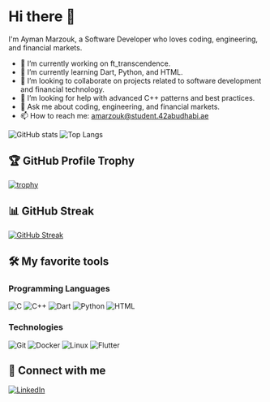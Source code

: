 # Hi there 👋

I'm Ayman Marzouk, a Software Developer who loves coding, engineering, and financial markets.

- 🔭 I’m currently working on ft_transcendence.
- 🌱 I’m currently learning Dart, Python, and HTML.
- 👯 I’m looking to collaborate on projects related to software development and financial technology.
- 🤔 I’m looking for help with advanced C++ patterns and best practices.
- 💬 Ask me about coding, engineering, and financial markets.
- 📫 How to reach me: amarzouk@student.42abudhabi.ae

![GitHub stats](https://github-readme-stats.vercel.app/api?username=ay140&show_icons=true&theme=radical)
![Top Langs](https://github-readme-stats.vercel.app/api/top-langs/?username=ay140&layout=compact&theme=radical)

## 🏆 GitHub Profile Trophy

[![trophy](https://github-profile-trophy.vercel.app/?username=ay140&theme=radical)](https://github.com/ryo-ma/github-profile-trophy)

## 📊 GitHub Streak

[![GitHub Streak](https://streak-stats.demolab.com/?user=ay140&theme=radical)](https://git.io/streak-stats)

## 🛠️ My favorite tools

### Programming Languages

![C](https://img.shields.io/badge/C-A8B9CC?style=for-the-badge&logo=c&logoColor=white)
![C++](https://img.shields.io/badge/C++-00599C?style=for-the-badge&logo=cplusplus&logoColor=white)
![Dart](https://img.shields.io/badge/Dart-0175C2?style=for-the-badge&logo=dart&logoColor=white)
![Python](https://img.shields.io/badge/Python-3776AB?style=for-the-badge&logo=python&logoColor=white)
![HTML](https://img.shields.io/badge/HTML-E34F26?style=for-the-badge&logo=html5&logoColor=white)

### Technologies

![Git](https://img.shields.io/badge/Git-F05032?style=for-the-badge&logo=git&logoColor=white)
![Docker](https://img.shields.io/badge/Docker-0db7ed?style=for-the-badge&logo=docker&logoColor=white)
![Linux](https://img.shields.io/badge/Linux-FCC624?style=for-the-badge&logo=linux&logoColor=black)
![Flutter](https://img.shields.io/badge/Flutter-02569B?style=for-the-badge&logo=flutter&logoColor=white)

## 🔗 Connect with me

[![LinkedIn](https://img.shields.io/badge/-LinkedIn-blue?style=for-the-badge&logo=linkedin)](https://www.linkedin.com/in/amarzouk140/)
